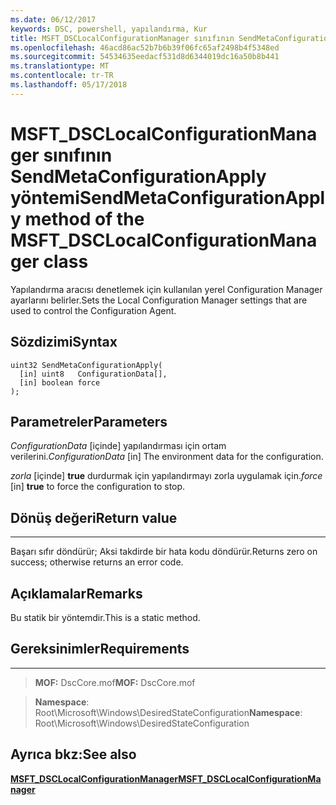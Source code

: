 ```yaml
---
ms.date: 06/12/2017
keywords: DSC, powershell, yapılandırma, Kur
title: MSFT_DSCLocalConfigurationManager sınıfının SendMetaConfigurationApply yöntemi
ms.openlocfilehash: 46acd86ac52b7b6b39f06fc65af2498b4f5348ed
ms.sourcegitcommit: 54534635eedacf531d8d6344019dc16a50b8b441
ms.translationtype: MT
ms.contentlocale: tr-TR
ms.lasthandoff: 05/17/2018
---
```

# <a name="sendmetaconfigurationapply-method-of-the-msftdsclocalconfigurationmanager-class"></a><span data-ttu-id="3cf4d-103">MSFT_DSCLocalConfigurationManager sınıfının SendMetaConfigurationApply yöntemi</span><span class="sxs-lookup"><span data-stu-id="3cf4d-103">SendMetaConfigurationApply method of the MSFT_DSCLocalConfigurationManager class</span></span>

<span data-ttu-id="3cf4d-104">Yapılandırma aracısı denetlemek için kullanılan yerel Configuration Manager ayarlarını belirler.</span><span class="sxs-lookup"><span data-stu-id="3cf4d-104">Sets the Local Configuration Manager settings that are used to control the Configuration Agent.</span></span>

<a name="syntax"></a><span data-ttu-id="3cf4d-105">Sözdizimi</span><span class="sxs-lookup"><span data-stu-id="3cf4d-105">Syntax</span></span>
------

```mof
uint32 SendMetaConfigurationApply(
  [in] uint8   ConfigurationData[],
  [in] boolean force
);
```

<a name="parameters"></a><span data-ttu-id="3cf4d-106">Parametreler</span><span class="sxs-lookup"><span data-stu-id="3cf4d-106">Parameters</span></span>
----------

<span data-ttu-id="3cf4d-107">*ConfigurationData* \[içinde\] yapılandırması için ortam verilerini.</span><span class="sxs-lookup"><span data-stu-id="3cf4d-107">*ConfigurationData* \[in\] The environment data for the configuration.</span></span>

<span data-ttu-id="3cf4d-108">*zorla* \[içinde\] **true** durdurmak için yapılandırmayı zorla uygulamak için.</span><span class="sxs-lookup"><span data-stu-id="3cf4d-108">*force* \[in\] **true** to force the configuration to stop.</span></span>

## <a name="return-value"></a><span data-ttu-id="3cf4d-109">Dönüş değeri</span><span class="sxs-lookup"><span data-stu-id="3cf4d-109">Return value</span></span>
------------

<span data-ttu-id="3cf4d-110">Başarı sıfır döndürür; Aksi takdirde bir hata kodu döndürür.</span><span class="sxs-lookup"><span data-stu-id="3cf4d-110">Returns zero on success; otherwise returns an error code.</span></span>

## <a name="remarks"></a><span data-ttu-id="3cf4d-111">Açıklamalar</span><span class="sxs-lookup"><span data-stu-id="3cf4d-111">Remarks</span></span>

<span data-ttu-id="3cf4d-112">Bu statik bir yöntemdir.</span><span class="sxs-lookup"><span data-stu-id="3cf4d-112">This is a static method.</span></span>

## <a name="requirements"></a><span data-ttu-id="3cf4d-113">Gereksinimler</span><span class="sxs-lookup"><span data-stu-id="3cf4d-113">Requirements</span></span>
------------
><span data-ttu-id="3cf4d-114">**MOF:** DscCore.mof</span><span class="sxs-lookup"><span data-stu-id="3cf4d-114">**MOF:** DscCore.mof</span></span>

><span data-ttu-id="3cf4d-115">**Namespace**: Root\Microsoft\Windows\DesiredStateConfiguration</span><span class="sxs-lookup"><span data-stu-id="3cf4d-115">**Namespace**: Root\Microsoft\Windows\DesiredStateConfiguration</span></span>


## <a name="see-also"></a><span data-ttu-id="3cf4d-116">Ayrıca bkz:</span><span class="sxs-lookup"><span data-stu-id="3cf4d-116">See also</span></span>


[<span data-ttu-id="3cf4d-117">**MSFT_DSCLocalConfigurationManager**</span><span class="sxs-lookup"><span data-stu-id="3cf4d-117">**MSFT_DSCLocalConfigurationManager**</span></span>](msft-dsclocalconfigurationmanager.md)